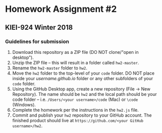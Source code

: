 # Homework Assignment #2
## KIEI-924 Winter 2018

### Guidelines for submission

1. Download this repository as a ZIP file (DO NOT clone/"open in desktop").
2. Unzip the ZIP file – this will result in a folder called `hw2-master`.
3. Rename the `hw2-master` folder to `hw2`.
4. Move the `hw2` folder to the top-level of your `code` folder. DO NOT place inside your _username.github.io_ folder or any other subfolders of your `code` folder.
5. Using the GitHub Desktop app, create a new repository (File -> New Repository). The name should be `hw2` and the local path should be your code folder – i.e. `/Users/<your username>/code` (Mac) or `\code` (Windows).
6. Complete the homework per the instructions in the `hw2.js` file.
7. Commit and publish your `hw2` repository to your GitHub account. The finished product should live at `https://github.com/<your GitHub username>/hw2`.